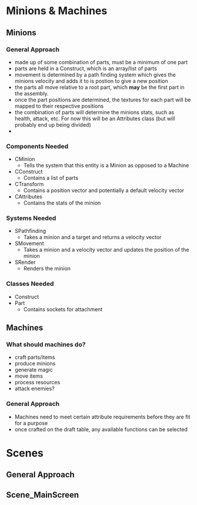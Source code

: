 # Minions & Machines

## Minions
### General Approach
- made up of some combination of parts, must be a minimum of one part
- parts are held in a Construct, which is an array/list of parts
- movement is determined by a path finding system which gives the minions velocity and adds it to is postion to give a new position
- the parts all move relative to a root part, which **may** be the first part in the assembly.
- once the part positions are determined, the textures for each part will be mapped to their respective positions
- the combination of parts will determine the minions stats, such as health, attack, etc. For now this will be an Attributes class (but will probably end up being divided)
- 
### Components Needed
- CMinion
	- Tells the system that this entity is a Minion as opposed to a Machine
- CConstruct
	- Contains a list of parts
- CTransform
	- Contains a position vector and potentially a default velocity vector
- CAttributes
	- Contains the stats of the minion


### Systems Needed
- SPathfinding
	- Takes a minion and a target and returns a velocity vector
- SMovement
	- Takes a minion and a velocity vector and updates the position of the minion
- SRender
	- Renders the minion

### Classes Needed
- Construct
- Part
	- Contains sockets for attachment

## Machines
### What should machines do?
- craft parts/items
- produce minions
- generate magic 
- move items
- process resources
- attack enemies?

### General Approach
- Machines need to meet certain attribute requirements before they are fit for a purpose
- once crafted on the draft table, any available functions can be selected


# Scenes
## General Approach

## Scene_MainScreen